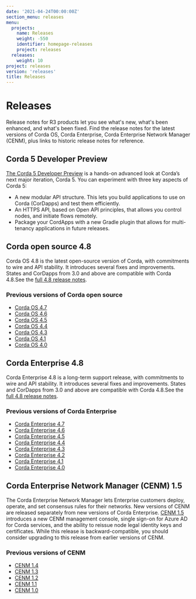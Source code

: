 ```yaml
---
date: '2021-04-24T00:00:00Z'
section_menu: releases
menu:
  projects:
    name: Releases
    weight: -550
    identifier: homepage-releases
    project: releases
  releases:
    weight: 10
project: releases
version: 'releases'
title: Releases
---
```


# Releases

Release notes for R3 products let you see what's new, what's been enhanced, and what's been fixed. Find the release notes for the latest versions of Corda OS, Corda Enterprise, Corda Enterprise Network Manager (CENM), plus links to historic release notes for reference.

## Corda 5 Developer Preview

[The Corda 5 Developer Preview](/en/platform/corda/5.0-dev-preview-1/release-notes-c5dp1.html) is a hands-on advanced look at Corda’s next major iteration, Corda 5. You can experiment with three key aspects of Corda 5:

* A new modular API structure. This lets you build applications to use on Corda (CorDapps) and test them efficiently.
* An HTTPS API, based on Open API principles, that allows you control nodes, and initiate flows remotely.
* Package your CordApps with a new Gradle plugin that allows for multi-tenancy applications in future releases.

## Corda open source 4.8

Corda OS 4.8 is the latest open-source version of Corda, with commitments to wire and API stability. It introduces several fixes and improvements. States and CorDapps from 3.0 and above are compatible with Corda 4.8.See the [full 4.8 release notes](/en/platform/corda/4.8/open-source/release-notes.html).

### Previous versions of Corda open source

* [Corda OS 4.7](/en/platform/corda/4.7/open-source/release-notes.html)
* [Corda OS 4.6](/en/platform/corda/4.6/open-source/release-notes.html)
* [Corda OS 4.5](/en/platform/corda/4.5/open-source/release-notes.html)
* [Corda OS 4.4](/en/platform/corda/4.4/open-source/release-notes.html)
* [Corda OS 4.3](/en/platform/corda/4.3/opensource/release-notes.html)
* [Corda OS 4.1](/en/platform/corda/4.1/open-source/release-notes.html)
* [Corda OS 4.0](/en/platform/corda/4.0/open-source/release-notes.html)

## Corda Enterprise 4.8

Corda Enterprise 4.8 is a long-term support release, with commitments to wire and API stability. It introduces several fixes and improvements. States and CorDapps from 3.0 and above are compatible with Corda 4.8.See the [full 4.8 release notes](/en/platform/corda/4.8/enterprise/release-notes-enterprise.html).

### Previous versions of Corda Enterprise

* [Corda Enterprise 4.7](/en/platform/corda/4.7/enterprise/release-notes-enterprise.html)
* [Corda Enterprise 4.6](/en/platform/corda/4.6/enterprise/release-notes-enterprise.html)
* [Corda Enterprise 4.5](/en/platform/corda/4.5/enterprise/release-notes-enterprise.html)
* [Corda Enterprise 4.4](/en/platform/corda/4.4/enterprise/release-notes-enterprise.html)
* [Corda Enterprise 4.3](/en/platform/corda/4.3/enterprise/release-notes-enterprise.html)
* [Corda Enterprise 4.2](/en/platform/corda/4.2/enterprise/release-notes-enterprise.html)
* [Corda Enterprise 4.1](/en/platform/corda/4.1/enterprise/release-notes-enterprise.html)
* [Corda Enterprise 4.0](/en/platform/corda/4.0/enterprise/release-notes-enterprise.html)

## Corda Enterprise Network Manager (CENM) 1.5

The Corda Enterprise Network Manager lets Enterprise customers deploy, operate, and set consensus rules for their networks. New versions of CENM are released separately from new versions of Corda Enterprise. [CENM 1.5](/en/platform/corda/1.5/cenm/release-notes.html) introduces a new CENM management console, single sign-on for Azure AD for Corda services, and the ability to reissue node legal identity keys and certificates. While this release is backward-compatible, you should consider upgrading to this release from earlier versions of CENM.

### Previous versions of CENM

* [CENM 1.4](/en/platform/corda/1.4/cenm/release-notes.html)
* [CENM 1.3](/en/platform/corda/1.3/cenm/release-notes.html)
* [CENM 1.2](/en/platform/corda/1.2/cenm/release-notes.html)
* [CENM 1.1](/en/platform/corda/1.1/cenm/release-notes.html)
* [CENM 1.0](/en/platform/corda/1.0/cenm/release-notes.html)
